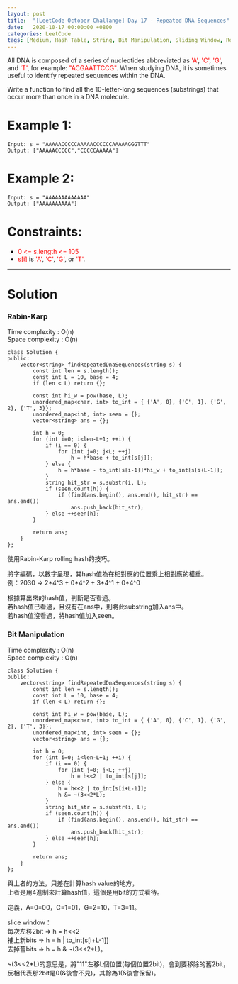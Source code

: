 ```yaml
---
layout: post
title:  "[LeetCode October Challange] Day 17 - Repeated DNA Sequences"
date:   2020-10-17 00:00:00 +0800
categories: LeetCode
tags: [Medium, Hash Table, String, Bit Manipulation, Sliding Window, Rolling Hash, Hash Function, Amazon, Apple, Microsoft, C++]
---
```

All DNA is composed of a series of nucleotides abbreviated as <font color="red">'A'</font>, <font color="red">'C'</font>, <font color="red">'G'</font>, and <font color="red">'T'</font>, for example: <font color="red">"ACGAATTCCG"</font>. When studying DNA, it is sometimes useful to identify repeated sequences within the DNA.  

Write a function to find all the 10-letter-long sequences (substrings) that occur more than once in a DNA molecule.  

# Example 1:  
	Input: s = "AAAAACCCCCAAAAACCCCCCAAAAAGGGTTT"
	Output: ["AAAAACCCCC","CCCCCAAAAA"]

# Example 2:  
	Input: s = "AAAAAAAAAAAAA"
	Output: ["AAAAAAAAAA"]

# Constraints:  
- <font color="red">0 <= s.length <= 105</font>
- <font color="red">s[i]</font> is <font color="red">'A'</font>, <font color="red">'C'</font>, <font color="red">'G'</font>, or <font color="red">'T'</font>.

______________________  

# Solution  

### Rabin-Karp  

Time complexity : O(n)  
Space complexity : O(n)  

	class Solution {
	public:
	    vector<string> findRepeatedDnaSequences(string s) {
	        const int len = s.length();
	        const int L = 10, base = 4;
	        if (len < L) return {};
	        
	        const int hi_w = pow(base, L);
	        unordered_map<char, int> to_int = { {'A', 0}, {'C', 1}, {'G', 2}, {'T', 3}};
	        unordered_map<int, int> seen = {};
	        vector<string> ans = {};
	        
	        int h = 0;
	        for (int i=0; i<len-L+1; ++i) {
	            if (i == 0) {
	                for (int j=0; j<L; ++j)
	                    h = h*base + to_int[s[j]];
	            } else {
	                h = h*base - to_int[s[i-1]]*hi_w + to_int[s[i+L-1]];
	            }
	            string hit_str = s.substr(i, L);
	            if (seen.count(h)) {
	                if (find(ans.begin(), ans.end(), hit_str) == ans.end())
	                    ans.push_back(hit_str);
	            } else ++seen[h];
	        }
	        
	        return ans;
	    }
	};

使用Rabin-Karp rolling hash的技巧。  

將字編碼，以數字呈現，其hash值為在相對應的位置乘上相對應的權重。  
例：2030 => 2\*4^3 + 0\*4^2 + 3\*4^1 + 0\*4^0  

根據算出來的hash值，判斷是否看過。  
若hash值已看過，且沒有在ans中，則將此substring加入ans中。  
若hash值沒看過，將hash值加入seen。  


### Bit Manipulation  

Time complexity : O(n)  
Space complexity : O(n)  

	class Solution {
	public:
	    vector<string> findRepeatedDnaSequences(string s) {
	        const int len = s.length();
	        const int L = 10, base = 4;
	        if (len < L) return {};
	        
	        const int hi_w = pow(base, L);
	        unordered_map<char, int> to_int = { {'A', 0}, {'C', 1}, {'G', 2}, {'T', 3}};
	        unordered_map<int, int> seen = {};
	        vector<string> ans = {};
	        
	        int h = 0;
	        for (int i=0; i<len-L+1; ++i) {
	            if (i == 0) {
	                for (int j=0; j<L; ++j)
	                    h = h<<2 | to_int[s[j]];
	            } else {
	                h = h<<2 | to_int[s[i+L-1]];
	                h &= ~(3<<2*L);
	            }
	            string hit_str = s.substr(i, L);
	            if (seen.count(h)) {
	                if (find(ans.begin(), ans.end(), hit_str) == ans.end())
	                    ans.push_back(hit_str);
	            } else ++seen[h];
	        }
	        
	        return ans;
	    }
	};

與上者的方法，只差在計算hash value的地方，  
上者是用4進制來計算hash值，這個是用bit的方式看待。  

定義，A=0=00，C=1=01，G=2=10，T=3=11。  

slice window：  
每次左移2bit => h = h<<2  
補上新bits => h = h | to_int[s[i+L-1]]  
去掉舊bits => h = h & \~(3<<2\*L)。  

\~(3<<2\*L)的意思是，將"11"左移L個位置(每個位置2bit)，會到要移除的舊2bit，反相代表那2bit是0(&後會不見)，其餘為1(&後會保留)。
